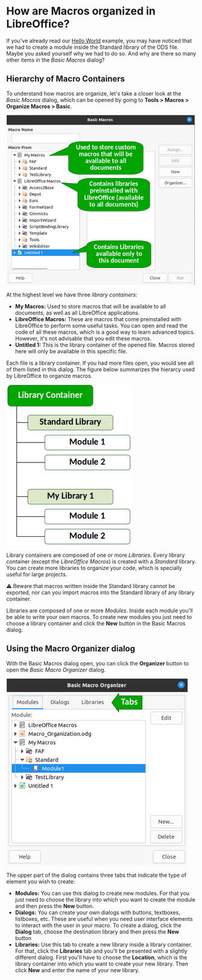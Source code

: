 # How are Macros organized in LibreOffice?

If you've already read our [Hello World](./Hello_World.md) example, you may have noticed that we had to create a module inside the Standard library of the ODS file. Maybe you asked yourself why we had to do so. And why are there so many other items in the *Basic Macros* dialog?

## Hierarchy of Macro Containers

To understand how macros are organize, let's take a closer look at the *Basic Macros* dialog, which can be opened by going to **Tools > Macros > Organize Macros > Basic**.

<img src="../images/Macro_Organization_01.png" width="500" />

At the highest level we have three *library containers*:

- **My Macros:** Used to store macros that will be available to all documents, as well as all LibreOffice applications.
- **LibreOffice Macros:** These are macros that come preinstalled with LibreOffice to perform some useful tasks. You can open and read the code of all these macros, which is a good way to learn advanced topics. However, it's not advisable that you edit these macros.
- **Untitled 1:** This is the library container of the opened file. Macros stored here will only be available in this specific file.

Each file is a library container. If you had more files open, you would see all of them listed in this dialog. The figure below summarizes the hierarcy used by LibreOffice to organize macros.

![Macro Organization Hierarchy](../images/Macro_Organization_02.png)

Library containers are composed of one or more *Libraries*. Every library container (except the *LibreOffice Macros*) is created with a *Standard* library. You can create more libraries to organize your code, which is specially useful for large projects.

:warning: Beware that macros written inside the Standard library cannot be exported, nor can you import macros into the Standard library of any library container.

Libraries are composed of one or more *Modules*. Inside each module you'll be able to write your own macros. To create new modules you just need to choose a library container and click the **New** button in the Basic Macros dialog.

## Using the Macro Organizer dialog

With the Basic Macros dialog open, you can click the **Organizer** button to open the *Basic Macro Organizer* dialog.

![Macro Organization Hierarchy](../images/Macro_Organization_03.png)

The upper part of the dialog contains three tabs that indicate the type of element you wish to create:

- **Modules:** You can use this dialog to create new modules. For that you just need to choose the library into which you want to create the module and then press the **New** button.
- **Dialogs:** You can create your own dialogs with buttons, textboxes, listboxes, etc. These are useful when you need user interface elements to interact with the user in your macro. To create a dialog, click the **Dialog** tab, choose the destination library and then press the **New** button
- **Libraries:** Use this tab to create a new library inside a library container. For that, click the **Libraries** tab and you'll be presented with a slightly different dialog. First you'll have to choose the **Location**, which is the library container into which you want to create your new library. Then click **New** and enter the name of your new library.
